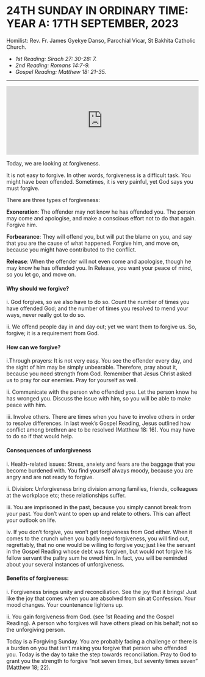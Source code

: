 # 24TH SUNDAY IN ORDINARY TIME: YEAR A: 17TH SEPTEMBER, 2023
Homilist: Rev. Fr. James Gyekye Danso, Parochial Vicar, St Bakhita Catholic Church. 

- _1st Reading: Sirach 27: 30-28: 7._
- _2nd Reading: Romans 14:7-9._
- _Gospel Reading: Matthew 18: 21-35._

---

<iframe src="https://podcasters.spotify.com/pod/show/sbcclashibi/embed/episodes/Sermons-at-Bakhita-24th-Sunday-in-Ordinary-Time-Year-A---Rev-Fr-James-Gyekye-Danso-e29dqa1" height="180px" width="100%" frameborder="0" scrolling="no"></iframe>

Today, we are looking at forgiveness.

It is not easy to forgive. In other words, forgiveness is a difficult task. You might have been offended. Sometimes, it is very painful, yet God says you must forgive.

There are three types of forgiveness:

**Exoneration**: The offender may not know he has offended you. The person may come and apologise, and make a conscious effort not to do that again. Forgive him.

**Forbearance**: They will offend you, but will put the blame on you, and say that you are the cause of what happened. Forgive him, and move on, because you might have contributed to the conflict.

**Release**: When the offender will not even come and apologise, though he may know he has offended you. In Release, you want your peace of mind, so you let go, and move on.

#### Why should we forgive?

i. God forgives, so we also have to do so. Count the number of times you have offended God; and the number of times you resolved to mend your ways, never really got to do so.

ii. We offend people day in and day out; yet we want them to forgive us. So, forgive; it is a requirement from God.

#### How can we forgive?

i.Through prayers: It is not very easy. You see the offender every day, and the sight of him may be simply unbearable. Therefore, pray about it, because you need strength from God. Remember that Jesus Christ asked us to pray for our enemies. Pray for yourself as well.

ii. Communicate with the person who offended you. Let the person know he has wronged you. Discuss the issue with him, so you will be able to make peace with him.

iii. Involve others. There are times when you have to involve others in order to resolve differences. In last week’s Gospel Reading, Jesus outlined how conflict among brethren are to be resolved (Matthew 18: 16). You may have to do so if that would help.

#### Consequences of unforgiveness

i. Health-related issues: Stress, anxiety and fears are the baggage that you become burdened with. You find yourself always moody, because you are angry and are not ready to forgive.

ii. Division: Unforgiveness bring division among families, friends, colleagues at the workplace etc; these relationships suffer.

iii. You are imprisoned in the past, because you simply cannot break from your past. You don’t want to open up and relate to others. This can affect your outlook on life.

iv. If you don’t forgive, you won’t get forgiveness from God either. When it comes to the crunch when you badly need forgiveness, you will find out, regrettably, that no one would be willing to forgive you; just like the servant in the Gospel Reading whose debt was forgiven, but would not forgive his fellow servant the paltry sum he owed him. In fact, you will be reminded about your several instances of unforgiveness. 

#### Benefits of forgiveness: 

i. Forgiveness brings unity and reconciliation. See the joy that it brings! Just like the joy that comes when you are absolved from sin at Confession. Your mood changes. Your countenance lightens up.

ii. You gain forgiveness from God. (see 1st Reading and the Gospel Reading). A person who forgives will have others plead on his behalf; not so the unforgiving person.

Today is a Forgiving Sunday. You are probably facing a challenge or there is a burden on you that isn’t making you forgive that person who offended you. Today is the day to take the step towards reconciliation. Pray to God to grant you the strength to forgive “not seven times, but seventy times seven” (Matthew 18; 22).
